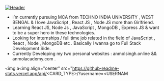 [![Header](https://raw.githubusercontent.com/MartinHeinz/<OWNER>/<OWNER>/readme_header.png "Header")](https://some-url.dev/)
                                     
-  I’m currently pursuing MCA from TECHNO INDIA UNIVERSITY , WEST BENGAL & I love JavaScript , React JS , Node JS more than Girlfriend.
-  Learning React JS, Node Js , JavaScript , MongoDB , Express JS & want to be a super hero in these technologies.
-  Looking for Internships / full time job related in the field of JavaScript , React , Node , MongoDB etc . Basically I wanna go to Full Stack Development Side.
-  Currently Developing my two personal websites : anmolsingh.online   &&   anmolacademy.com    .

<img a<img align="center" src="https://github-readme-stats.vercel.app/api/<CARD_TYPE>/?username=<USERNAM
